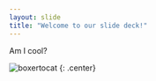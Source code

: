 ```yaml
---
layout: slide
title: "Welcome to our slide deck!"
---
```


Am I cool?

![boxertocat](https://octodex.github.com/images/boxertocat_octodex.jpg)
{: .center}
